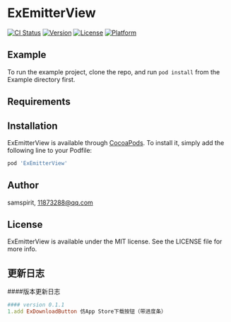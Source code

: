 # ExEmitterView

[![CI Status](https://img.shields.io/travis/samspirit/ExEmitterView.svg?style=flat)](https://travis-ci.org/samspirit/ExEmitterView)
[![Version](https://img.shields.io/cocoapods/v/ExEmitterView.svg?style=flat)](https://cocoapods.org/pods/ExEmitterView)
[![License](https://img.shields.io/cocoapods/l/ExEmitterView.svg?style=flat)](https://cocoapods.org/pods/ExEmitterView)
[![Platform](https://img.shields.io/cocoapods/p/ExEmitterView.svg?style=flat)](https://cocoapods.org/pods/ExEmitterView)

## Example

To run the example project, clone the repo, and run `pod install` from the Example directory first.

## Requirements

## Installation

ExEmitterView is available through [CocoaPods](https://cocoapods.org). To install
it, simply add the following line to your Podfile:

```ruby
pod 'ExEmitterView'
```

## Author

samspirit, 11873288@qq.com

## License

ExEmitterView is available under the MIT license. See the LICENSE file for more info.

## 更新日志
####版本更新日志
```ruby
#### version 0.1.1
1.add ExDownloadButton 仿App Store下载按钮（带进度条）
```
